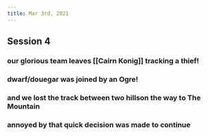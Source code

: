 ```yaml
---
title: Mar 3rd, 2021
---
```


## Session 4
### our glorious team leaves [[Cairn Konig]] tracking a thief!
### dwarf/douegar was joined by an Ogre!
### and we lost the track between two hillson the way to The Mountain
### annoyed by that quick decision was made to continue
